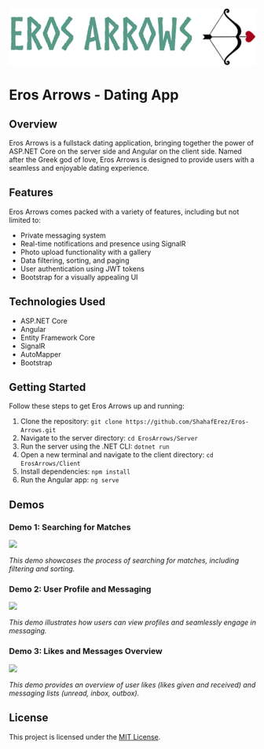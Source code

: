 ![](https://github.com/ShahafErez/Eros-Arrows/blob/readme/client/src/assets/readme/full-logo-sideways.png)

# Eros Arrows - Dating App

## Overview

Eros Arrows is a fullstack dating application, bringing together the power of ASP.NET Core on the server side and Angular on the client side. Named after the Greek god of love, Eros Arrows is designed to provide users with a seamless and enjoyable dating experience.

## Features

Eros Arrows comes packed with a variety of features, including but not limited to:

- Private messaging system
- Real-time notifications and presence using SignalR
- Photo upload functionality with a gallery
- Data filtering, sorting, and paging
- User authentication using JWT tokens
- Bootstrap for a visually appealing UI

## Technologies Used

- ASP.NET Core
- Angular
- Entity Framework Core
- SignalR
- AutoMapper
- Bootstrap

## Getting Started

Follow these steps to get Eros Arrows up and running:

1. Clone the repository: `git clone https://github.com/ShahafErez/Eros-Arrows.git`
2. Navigate to the server directory: `cd ErosArrows/Server`
3. Run the server using the .NET CLI: `dotnet run`
4. Open a new terminal and navigate to the client directory: `cd ErosArrows/Client`
5. Install dependencies: `npm install`
6. Run the Angular app: `ng serve`

## Demos

### Demo 1: Searching for Matches
<img src="/client/src/assets/readme/search-for-match.gif" height="400px"/>

*This demo showcases the process of searching for matches, including filtering and sorting.*

### Demo 2: User Profile and Messaging
<img src="/client/src/assets/readme/user-profile.gif" height="400px"/>

*This demo illustrates how users can view profiles and seamlessly engage in messaging.*

### Demo 3: Likes and Messages Overview
<img src="/client/src/assets/readme/lists.gif" height="400px"/>

*This demo provides an overview of user likes (likes given and received) and messaging lists (unread, inbox, outbox).*


## License

This project is licensed under the [MIT License](LICENSE).
